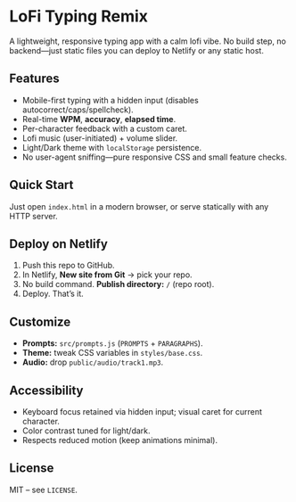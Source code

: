 # LoFi Typing Remix

A lightweight, responsive typing app with a calm lofi vibe. No build step, no backend—just static files you can deploy to Netlify or any static host.

## Features
- Mobile-first typing with a hidden input (disables autocorrect/caps/spellcheck).
- Real-time **WPM**, **accuracy**, **elapsed time**.
- Per-character feedback with a custom caret.
- Lofi music (user-initiated) + volume slider.
- Light/Dark theme with `localStorage` persistence.
- No user-agent sniffing—pure responsive CSS and small feature checks.

## Quick Start
Just open `index.html` in a modern browser, or serve statically with any HTTP server.

## Deploy on Netlify
1. Push this repo to GitHub.
2. In Netlify, **New site from Git** → pick your repo.
3. No build command. **Publish directory:** `/` (repo root).
4. Deploy. That’s it.

## Customize
- **Prompts:** `src/prompts.js` (`PROMPTS` + `PARAGRAPHS`).
- **Theme:** tweak CSS variables in `styles/base.css`.
- **Audio:** drop `public/audio/track1.mp3`.

## Accessibility
- Keyboard focus retained via hidden input; visual caret for current character.
- Color contrast tuned for light/dark.
- Respects reduced motion (keep animations minimal).

## License
MIT – see `LICENSE`.
